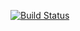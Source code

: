 [![Build Status](https://travis-ci.org/ri57-sibsutis/password-generator.svg?branch=feature)](https://travis-ci.org/ri57-sibsutis/password-generator)
